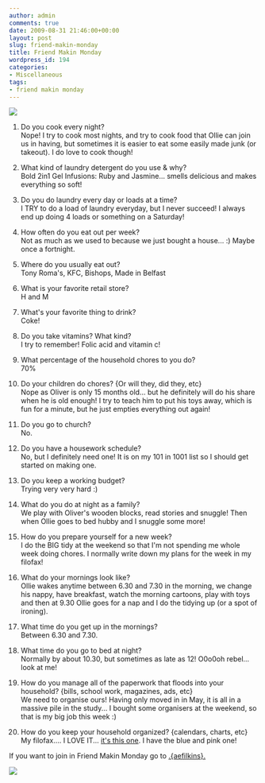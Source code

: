 ```yaml
---
author: admin
comments: true
date: 2009-08-31 21:46:00+00:00
layout: post
slug: friend-makin-monday
title: Friend Makin Monday
wordpress_id: 194
categories:
- Miscellaneous
tags:
- friend makin monday
---
```


[![](http://1.bp.blogspot.com/_C-ub7-hXVgE/SpxFtSLdDaI/AAAAAAAAH5Y/OArVpRhp2Lw/s400/friend+makin+monday+for+post.jpg)](http://1.bp.blogspot.com/_C-ub7-hXVgE/SpxFtSLdDaI/AAAAAAAAH5Y/OArVpRhp2Lw/s1600/friend+makin+monday+for+post.jpg)

  


1. Do you cook every night?  
Nope!  I try to cook most nights, and try to cook food that Ollie can join us in having, but sometimes it is easier to eat some easily made junk (or takeout).  I do love to cook though!  
  
2. What kind of laundry detergent do you use & why?  
Bold 2in1 Gel Infusions: Ruby and Jasmine... smells delicious and makes everything so soft!

  
3. Do you do laundry every day or loads at a time?  
I TRY to do a load of laundry everyday, but I never succeed!  I always end up doing 4 loads or something on a Saturday!  
  
4. How often do you eat out per week?  
Not as much as we used to because we just bought a house... :)  Maybe once a fortnight.  
  
5. Where do you usually eat out?  
Tony Roma's, KFC, Bishops, Made in Belfast  
  
6. What is your favorite retail store?  
H and M

  
7. What's your favorite thing to drink?  
Coke!  
  
8. Do you take vitamins? What kind?  
I try to remember! Folic acid and vitamin c!  
  
9. What percentage of the household chores to you do?  
70%  
  
10. Do your children do chores? {Or will they, did they, etc}  
Nope as Oliver is only 15 months old... but he definitely will do his share when he is old enough!  I try to teach him to put his toys away, which is fun for a minute, but he just empties everything out again!  
  
11. Do you go to church?  
No.

  
12. Do you have a housework schedule?  
No, but I definitely need one!  It is on my 101 in 1001 list so I should get started on making one.

  
13. Do you keep a working budget?  
Trying very very hard :)

  
14. What do you do at night as a family?  
We play with Oliver's wooden blocks, read stories and snuggle!  Then when Ollie goes to bed hubby and I snuggle some more!  
  
15. How do you prepare yourself for a new week?  
I do the BIG tidy at the weekend so that I'm not spending me whole week doing chores.  I normally write down my plans for the week in my filofax!

  
16. What do your mornings look like?  
Ollie wakes anytime between 6.30 and 7.30 in the morning, we change his nappy, have breakfast, watch the morning cartoons, play with toys and then at 9.30 Ollie goes for a nap and I do the tidying up (or a spot of ironing).

  
17. What time do you get up in the mornings?  
Between 6.30 and 7.30.

  
18. What time do you go to bed at night?  
Normally by about 10.30, but sometimes as late as 12!  O0o0oh rebel... look at me!

  
19. How do you manage all of the paperwork that floods into your household? {bills, school work, magazines, ads, etc}  
We need to organise ours! Having only moved in in May, it is all in a massive pile in the study... I bought some organisers at the weekend, so that is my big job this week :)

  
20. How do you keep your household organized? {calendars, charts, etc}  
My filofax.... I LOVE IT... [it's this one](http://www.filofax.co.uk/store/organiserdetails.asp?display=&sizeId=3&rangeId=132&dsizeId=3).  I have the blue and pink one!  
  
If you want to join in Friend Makin Monday go to [.{aefilkins}.](http://amberfilkins.blogspot.com/)

![](https://blogger.googleusercontent.com/tracker/251139911615938991-367070383864565145?l=www.outmumbered.com)
